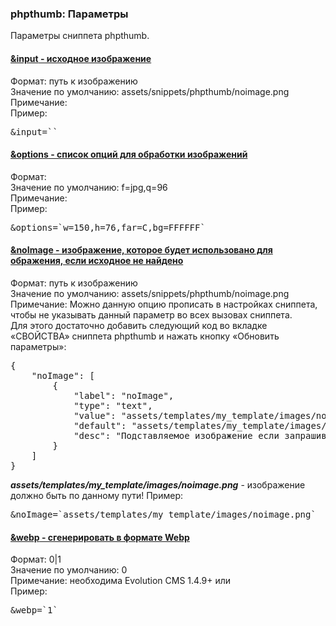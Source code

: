 

<meta http-equiv="Content-Type" content="text/html; charset=utf-8">
<h3>phpthumb: Параметры </h3> 
Параметры сниппета phpthumb.	
<br>
<div class="panel-group accordion">
<div class="panel panel-default">
<div class="panel-heading">
<h4 class="panel-title"><a id="1591"></a><a class="accordion-toggle collapsed" data-toggle="collapse" data-parent="#accordion" href="#collapse1591"><span class="text-bold">&input</span> - исходное изображение</a></h4>
</div>
<div id="collapse1591" class="panel-collapse collapse">
<div class="panel-body">
<span class="text-bold">Формат:</span> путь к изображению<br>
<span class="text-bold">Значение по умолчанию:</span> assets/snippets/phpthumb/noimage.png<br>
<span class="text-bold">Примечание:</span> <br>
<span class="text-bold">Пример:</span>
<pre class="brush: html;">&input=``</pre>
</div>
</div>
</div>

<div class="panel panel-default">
<div class="panel-heading">
<h4 class="panel-title"><a id="1592"></a><a class="accordion-toggle collapsed" data-toggle="collapse" data-parent="#accordion" href="#collapse1592"><span class="text-bold">&options</span> - список опций для обработки изображений</a></h4>
</div>
<div id="collapse1592" class="panel-collapse collapse">
<div class="panel-body">
<span class="text-bold">Формат:</span> <br>
<span class="text-bold">Значение по умолчанию:</span> f=jpg,q=96<br>
<span class="text-bold">Примечание:</span> <br>
<span class="text-bold">Пример:</span>
<pre class="brush: html;">&options=`w=150,h=76,far=C,bg=FFFFFF`</pre>
</div>
</div>
</div>


<div class="panel panel-default">
<div class="panel-heading">
<h4 class="panel-title"><a id="1593"></a><a class="accordion-toggle collapsed" data-toggle="collapse" data-parent="#accordion" href="#collapse1593"><span class="text-bold">&noImage</span> - изображение, которое будет использовано для ображения, если исходное не найдено</a></h4>
</div>
<div id="collapse1593" class="panel-collapse collapse">
<div class="panel-body">
<span class="text-bold">Формат:</span> путь к изображению<br>
<span class="text-bold">Значение по умолчанию:</span> assets/snippets/phpthumb/noimage.png<br>
<span class="text-bold">Примечание:</span>  Можно данную опцию прописать в настройках сниппета, чтобы не указывать данный параметр во всех вызовах сниппета.<br>Для этого достаточно добавить следующий код во вкладке «СВОЙСТВА» сниппета phpthumb и нажать кнопку «Обновить параметры»:<br>
<pre class="brush: html;">
{
	"noImage": [
		{
			"label": "noImage",
			"type": "text",
			"value": "assets/templates/my_template/images/noimage.png",
			"default": "assets/templates/my_template/images/noimage.png",
			"desc": "Подставляемое изображение если запрашиваемое не существует"
		}
	]
}
</pre>
<span><b><em>assets/templates/my_template/images/noimage.png</em></b> - изображение должно быть по данному пути!</span>
<span class="text-bold">Пример:</span>
<pre class="brush: html;">&noImage=`assets/templates/my_template/images/noimage.png`</pre>
</div>
</div>
</div>


<div class="panel panel-default">
    <div class="panel-heading">
        <h4 class="panel-title"><a id="1594"></a><a class="accordion-toggle collapsed" data-toggle="collapse"
                data-parent="#accordion" href="#collapse1594"><span class="text-bold">&webp</span> - сгенерировать в
                формате Webp</a></h4>
    </div>
    <div id="collapse1594" class="panel-collapse collapse">
        <div class="panel-body">
            <span class="text-bold">Формат: 0|1</span> <br>
            <span class="text-bold">Значение по умолчанию:</span> 0<br>
            <span class="text-bold">Примечание: необходима Evolution CMS 1.4.9+ или </span> <br>
            <span class="text-bold">Пример:</span>
            <pre class="brush: html;">&webp=`1`</pre>
        </div>
    </div>
</div>


</div>
